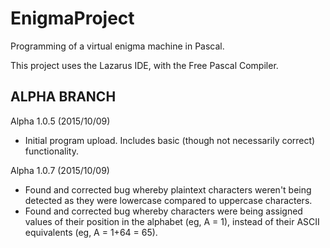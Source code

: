 # EnigmaProject
Programming of a virtual enigma machine in Pascal.

This project uses the Lazarus IDE, with the Free Pascal Compiler.

ALPHA BRANCH
------------------------
Alpha 1.0.5 (2015/10/09)

- Initial program upload. Includes basic (though not necessarily correct) functionality.

Alpha 1.0.7 (2015/10/09)

- Found and corrected bug whereby plaintext characters weren't being detected as they were lowercase compared to uppercase characters.
- Found and corrected bug whereby characters were being assigned values of their position in the alphabet (eg, A = 1), instead of their ASCII equivalents (eg, A = 1+64 = 65).